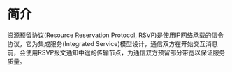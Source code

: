 # 简介
资源预留协议(Resource Reservation Protocol, RSVP)是使用IP网络承载的信令协议，它为集成服务(Integrated Service)模型设计，通信双方在开始交互消息前，会使用RSVP报文通知中途的传输节点，为通信双方预留部分带宽以保证服务质量。
